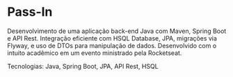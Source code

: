 # Pass-In

Desenvolvimento de uma aplicação back-end Java com Maven, Spring
Boot e API Rest. Integração eficiente com HSQL Database, JPA, migrações
via Flyway, e uso de DTOs para manipulação de dados. Desenvolvido com
o intuito acadêmico em um evento ministrado pela Rocketseat.

Tecnologias: Java, Spring Boot, JPA, API Rest, HSQL
